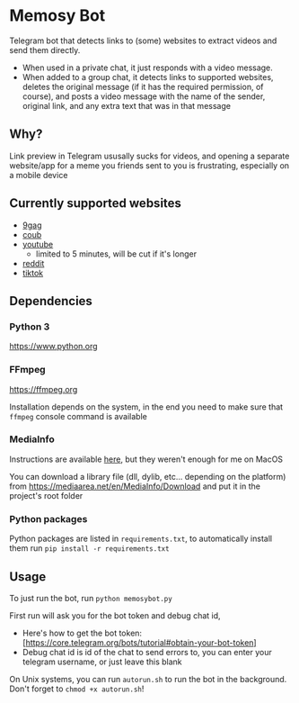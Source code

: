 # Memosy Bot

Telegram bot that detects links to (some) websites to extract videos and send them directly.
- When used in a private chat, it just responds with a video message.
- When added to a group chat, it detects links to supported websites, deletes the original message (if it has the required permission, of course), and posts a video message with the name of the sender, original link, and any extra text that was in that message

## Why?

Link preview in Telegram ususally sucks for videos, and opening a separate website/app for a meme you friends sent to you is frustrating, especially on a mobile device

## Currently supported websites

- [9gag](https://9gag.com)
- [coub](https://coub.com)
- [youtube](https://youtube.com)
  - limited to 5 minutes, will be cut if it's longer
- [reddit](https://reddit.com)
- [tiktok](https://tiktok.com)


## Dependencies

### Python 3

https://www.python.org

### FFmpeg

https://ffmpeg.org

Installation depends on the system, in the end you need to make sure that `ffmpeg` console command is available

### MediaInfo

Instructions are available [here](https://pymediainfo.readthedocs.io/en/stable/), but they weren't enough for me on MacOS

You can download a library file (dll, dylib, etc... depending on the platform) from https://mediaarea.net/en/MediaInfo/Download and put it in the project's root folder


### Python packages

Python packages are listed in `requirements.txt`, to automatically install them run `pip install -r requirements.txt`


## Usage

To just run the bot, run `python memosybot.py`

First run will ask you for the bot token and debug chat id,
 - Here's how to get the bot token: [https://core.telegram.org/bots/tutorial#obtain-your-bot-token]
 - Debug chat id is id of the chat to send errors to, you can enter your telegram username, or just leave this blank
   
On Unix systems, you can run `autorun.sh` to run the bot in the background. Don't forget to `chmod +x autorun.sh`!
